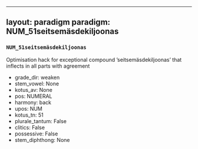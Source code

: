 
---
layout: paradigm
paradigm: NUM_51seitsemäsdekiljoonas
---
### ` NUM_51seitsemäsdekiljoonas `

Optimisation hack for exceptional compound ’seitsemäsdekiljoonas’ that inflects in all parts with agreement
* grade_dir: weaken
* stem_vowel: None
* kotus_av: None
* pos: NUMERAL
* harmony: back
* upos: NUM
* kotus_tn: 51
* plurale_tantum: False
* clitics: False
* possessive: False
* stem_diphthong: None
